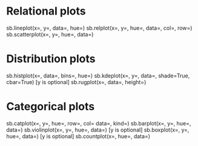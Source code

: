 # Relational plots

sb.lineplot(x=, y=, data=, hue=)
sb.relplot(x=, y=, hue=, data=, col=, row=)
sb.scatterplot(x=, y=, hue=, data=)


# Distribution plots

sb.histplot(x=, data=, bins=, hue=)
sb.kdeplot(x=, y=, data=, shade=True, cbar=True) [y is optional]
sb.rugplot(x=, data=, height=)


# Categorical plots

sb.catplot(x=, y=, hue=, row=, col= data=, kind=)
sb.barplot(x=, y=, hue=, data=)
sb.violinplot(x=, y=, hue=, data=) [y is optional]
sb.boxplot(x=, y=, hue=, data=) [y is optional]
sb.countplot(x=, hue=, data=)
